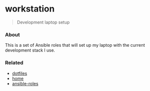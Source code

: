 # workstation

> Development laptop setup

### About

This is a set of Ansible roles that will set up my laptop with the current development stack I use.

### Related

- [dotfiles](https://git.sr.ht/~roryrjb/dotfiles)
- [home](https://git.sr.ht/~roryrjb/home)
- [ansible-roles](https://git.sr.ht/~roryrjb/ansible-roles)
